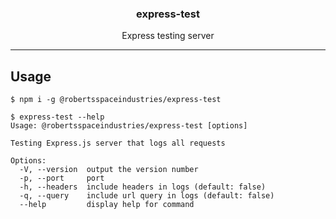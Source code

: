 <div align="center">
    <strong><h3>express-test</h3></strong>
    <p>Express testing server</p><hr />
</div>

## Usage
```
$ npm i -g @robertsspaceindustries/express-test

$ express-test --help
Usage: @robertsspaceindustries/express-test [options]

Testing Express.js server that logs all requests

Options:
  -V, --version  output the version number
  -p, --port     port
  -h, --headers  include headers in logs (default: false)
  -q, --query    include url query in logs (default: false)
  --help         display help for command
```